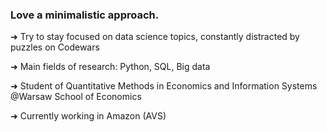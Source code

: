 ### Love a minimalistic approach.

➜ Try to stay focused on data science topics, constantly distracted by puzzles on Codewars

➜ Main fields of research: Python, SQL, Big data

➜ Student of Quantitative Methods in Economics and Information Systems @Warsaw School of Economics

➜ Currently working in Amazon (AVS) 
